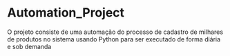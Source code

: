 # Automation_Project
O projeto consiste de uma automação do processo de cadastro de milhares de produtos no sistema usando Python para ser executado de forma diária e sob demanda
